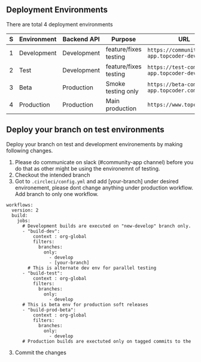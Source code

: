 ## Deployment Environments

There are total 4 deployment environments

| S | Environment  | Backend API |        Purpose        |                   URL                        |
| - | ------------ | ----------- | --------------------- | -------------------------------------------- |
| 1 | Development  | Development | feature/fixes testing | `https://community-app.topcoder-dev.com`     |
| 2 | Test         | Development | feature/fixes testing | `https://test-community-app.topcoder-dev.com`|
| 3 | Beta         | Production  | Smoke testing only    | `https://beta-community-app.topcoder.com`    |
| 4 | Production   | Production  | Main production       | `https://www.topcoder.com`                   |


## Deploy your branch on test environments

Deploy your branch on test and development environements by making following changes. 

1. Please do communicate on slack (#community-app channel) before you do that as other might be using the environemnt of testing.
2. Checkout the intended branch
3. Got to `.circleci/config.yml` and add [your-branch] under desired environement, please dont change anything under production workflow. Add branch to only one workflow.

```
workflows:
  version: 2
  build:
    jobs:
      # Development builds are executed on "new-develop" branch only.
      - "build-dev":
          context : org-global
          filters:
            branches:
              only: 
                - develop
                - [your-branch]
        # This is alternate dev env for parallel testing
      - "build-test":
          context : org-global      
          filters:
            branches:
              only:
                - develop
      # This is beta env for production soft releases
      - "build-prod-beta":
          context : org-global
          filters:
            branches:
              only:
                - develop
      # Production builds are exectuted only on tagged commits to the
```
3. Commit the changes
